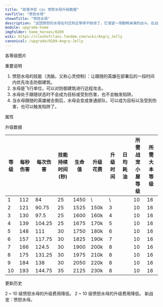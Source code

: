 ```yaml
---
title: "部落冲突 coc 愤怒水母升级数据"
navTitle: "愤怒水母"
shownTitle: "愤怒水母"
description: "这团愤怒的水母在村庄附近等得不耐烦了，它渴望一场酣畅淋漓的战斗。在战斗中，它会说服其跟随的英雄优先攻击防御建筑，然后再分头作战。"
module: upgrade-home
imgFolder: home_heroes/0289
wiki: https://clashofclans.fandom.com/wiki/Angry_Jelly
canonical: /upgrade/0289-Angry-Jelly
---
```


<UnitInfo :folder="$frontmatter.imgFolder" imgSrc="Angry_Jelly_info.png" :imgAlt="$frontmatter.navTitle" :description="$frontmatter.description" />

<SmallTitle>各等级图片</SmallTitle>

<Panel>
    <UnitImgGroup :folder="$frontmatter.imgFolder">
        <UnitImg imgTitle="所有等级" imgSrc="Angry_Jelly_image.png" />
    </UnitImgGroup>
</Panel>

<SmallTitle>重要说明</SmallTitle>

1. 愤怒水母的技能（洗脑，又称心灵控制）：让跟随的英雄在部署后的一段时间内优先攻击防御建筑。
2. 水母是飞行单位，可以对防御建筑进行远程攻击。
3. 水母处于跟随状态时不会成为目标或受到伤害，也不会触发陷阱。
4. 当水母跟随的英雄被击倒后，水母会变成普通部队，可以成为目标以及受到伤害，也可以触发陷阱了。

<SmallTitle>属性</SmallTitle>

<UnitProperties>
    <UnitProperty pKey="攻击偏好" pValue="英雄的目标" />
    <UnitProperty pKey="伤害类型" pValue="单体伤害" />
    <UnitProperty pKey="攻击的目标" pValue="地面和空中目标" />
    <UnitProperty pKey="移动速度" pValue="2 格/秒" />
    <UnitProperty pKey="攻击速度" pValue="0.75 秒/次" />
    <UnitProperty pKey="攻击距离" pValue="5 格" />
    <UnitProperty pKey="所需战宠小屋等级" pValue="10" />
    <UnitProperty pKey="所需大本等级" pValue="16" />
</UnitProperties>

<SmallTitle>升级数据</SmallTitle>

<script setup>
const tableExtraInfo = [
    {
        "column": 5,
        "type": "cost",
        "gpClass": "research",
        "icon": "Dark_Elixir"
    },
    {
        "column": 6,
        "type": "time",
        "gpClass": "research"
    },
    {
        "column": 7,
        "type": "dailyCost",
        "icon": "Dark_Elixir"
    }
];
</script>

<UnitTable :tableExtraInfo="tableExtraInfo">

| 等级 | 每秒伤害 | 每次伤害 |技能持续<br>时间 (秒)| 生命值| 升级花费| 升级时间| 日均耗油 |所需战宠<br>小屋等级|所需<br>大本等级|
| ---- |   ---   |   ---   |         ---        |  ---  |  ----  |   ---   |   ---   |        ---       |      ---      |
|   1  |   112   |   84    |          25        |  1450 |     \  |   \     |         |         10       |      16       |
|   2  |   121   |   90.75 |          25        |  1525 |  150k  |   3     |         |         10       |      16       |
|   3  |   130   |   97.5  |          25        |  1600 |  160k  |   4     |         |         10       |      16       |
|   4  |   139   |  104.25 |          25        |  1675 |  170k  |   5     |         |         10       |      16       |
|   5  |   148   |  111    |          30        |  1750 |  180k  |   6     |         |         10       |      16       |
|   6  |   157   |  117.75 |          30        |  1825 |  190k  |   7     |         |         10       |      16       |
|   7  |   166   |  124.5  |          30        |  1900 |  200k  |   8     |         |         10       |      16       |
|   8  |   175   |  131.25 |          30        |  1975 |  210k  |   8     |         |         10       |      16       |
|   9  |   184   |  138    |          30        |  2050 |  220k  |   8     |         |         10       |      16       |
|  10  |   193   |  144.75 |          35        |  2125 |  230k  |   8     |         |         10       |      16       |
</UnitTable>

<SmallTitle>更新历史</SmallTitle>

<Timeline>
    <TimelineItem date="2025/03/24">
        <TimelineRow>2 ~ 10 级愤怒水母的升级费用降低。</TimelineRow>
    </TimelineItem>
    <TimelineItem date="2024/11/25">
        <TimelineRow>2 ~ 10 级愤怒水母的升级费用降低。</TimelineRow>
    </TimelineItem>
    <TimelineItem date="2024/04/17">
        <TimelineRow>新战宠：愤怒水母。</TimelineRow>
    </TimelineItem>
    <TimelineItem :historyBottom="true" />
</Timeline>